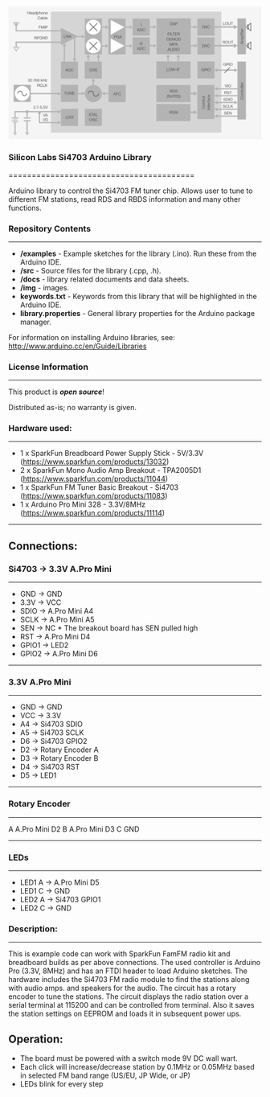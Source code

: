 
![img](img/Si4702-03-BD.jpeg)

### Silicon Labs Si4703 Arduino Library
========================================

Arduino library to control the Si4703 FM tuner chip. Allows user to tune to different FM stations, read RDS and RBDS information and many other functions.

### Repository Contents
-------------------

* **/examples** - Example sketches for the library (.ino). Run these from the Arduino IDE. 
* **/src** - Source files for the library (.cpp, .h).
* **/docs** - library related documents and data sheets.
* **/img** - images.
* **keywords.txt** - Keywords from this library that will be highlighted in the Arduino IDE. 
* **library.properties** - General library properties for the Arduino package manager. 

For information on installing Arduino libraries, see: http://www.arduino.cc/en/Guide/Libraries

### License Information
-------------------

This product is _**open source**_! 

Distributed as-is; no warranty is given.


### Hardware used:
-----------------------   
 *   1 x SparkFun Breadboard Power Supply Stick - 5V/3.3V (https://www.sparkfun.com/products/13032)
 *   2 x SparkFun Mono Audio Amp Breakout - TPA2005D1     (https://www.sparkfun.com/products/11044)
 *   1 x SparkFun FM Tuner Basic Breakout - Si4703        (https://www.sparkfun.com/products/11083)
 *   1 x Arduino Pro Mini 328 - 3.3V/8MHz                 (https://www.sparkfun.com/products/11114)

-----------------------   

Connections:
-----------------------
### Si4703  → 3.3V A.Pro Mini
-----------------------
- GND     → GND
- 3.3V    → VCC
- SDIO    → A.Pro Mini A4
- SCLK    → A.Pro Mini A5
- SEN     → NC * The breakout board has SEN pulled high
- RST     → A.Pro Mini D4
- GPIO1   → LED2
- GPIO2   → A.Pro Mini D6

-----------------------
### 3.3V A.Pro Mini
-----------------------
- GND     → GND
- VCC     → 3.3V
- A4      → Si4703 SDIO
- A5      → Si4703 SCLK
- D6      → Si4703 GPIO2 
- D2      → Rotary Encoder A
- D3      → Rotary Encoder B
- D4      → Si4703 RST
- D5      → LED1
     
-----------------------
### Rotary Encoder
-----------------------
A  A.Pro Mini D2
B  A.Pro Mini D3
C  GND

-----------------------
### LEDs
-----------------------
- LED1 A      → A.Pro Mini D5 
- LED1 C      → GND
- LED2 A      → Si4703 GPIO1
- LED2 C      → GND

### Description:
-----------------------
This is example code can work with SparkFun FamFM radio kit and breadboard builds as per above connections. 
The used controller is Arduino Pro (3.3V, 8MHz) and has an FTDI header to load Arduino sketches.
The hardware includes the Si4703 FM radio module to find the stations along with audio amps. and speakers for the audio.
The circuit has a rotary encoder to tune the stations. 
The circuit displays the radio station over a serial terminal at 115200 and can be controlled from terminal.
Also it saves the station settings on EEPROM and loads it in subsequent power ups.
 

Operation:
-----------------------
- The board must be powered with a switch mode 9V DC wall wart.
- Each click will increase/decrease station by 0.1MHz or 0.05MHz based in selected FM band range (US/EU, JP Wide, or JP)
- LEDs blink for every step
